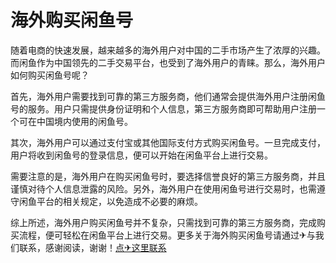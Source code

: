 # 海外购买闲鱼号

随着电商的快速发展，越来越多的海外用户对中国的二手市场产生了浓厚的兴趣。而闲鱼作为中国领先的二手交易平台，也受到了海外用户的青睐。那么，海外用户如何购买闲鱼号呢？

首先，海外用户需要找到可靠的第三方服务商，他们通常会提供海外用户注册闲鱼号的服务。用户只需提供身份证明和个人信息，第三方服务商即可帮助用户注册一个可在中国境内使用的闲鱼号。

其次，海外用户可以通过支付宝或其他国际支付方式购买闲鱼号。一旦完成支付，用户将收到闲鱼号的登录信息，便可以开始在闲鱼平台上进行交易。

需要注意的是，海外用户在购买闲鱼号时，要选择信誉良好的第三方服务商，并且谨慎对待个人信息泄露的风险。另外，海外用户在使用闲鱼号进行交易时，也需遵守闲鱼平台的相关规定，以免造成不必要的麻烦。

综上所述，海外用户购买闲鱼号并不复杂，只需找到可靠的第三方服务商，完成购买流程，便可轻松在闲鱼平台上进行交易。更多关于海外购买闲鱼号请通过✈与我们联系，感谢阅读，谢谢！[点✈这里联系](https://c.k02.cc)